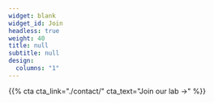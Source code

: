 ```yaml
---
widget: blank
widget_id: Join
headless: true
weight: 40
title: null
subtitle: null
design:
  columns: "1"
---
```


{{% cta cta_link="./contact/" cta_text="Join our lab →" %}}

